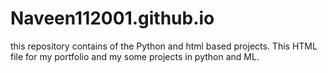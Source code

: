 # Naveen112001.github.io
this  repository contains of the Python and html based projects.
This HTML file for my portfolio and my some projects in python and ML. 

